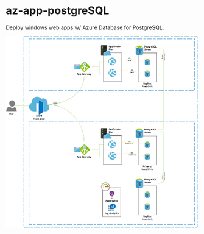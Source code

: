 # az-app-postgreSQL

Deploy windows web apps w/ Azure Database for PostgreSQL.

![diagram](/static/logicalDiagram.png)